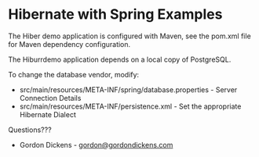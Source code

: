 Hibernate with Spring Examples
==============================

The Hiber demo application is configured with Maven, see the pom.xml file for Maven dependency configuration.

The Hiburrdemo application depends on a local copy of PostgreSQL.

To change the database vendor, modify:
 - src/main/resources/META-INF/spring/database.properties - Server Connection Details
 - src/main/resources/META-INF/persistence.xml - Set the appropriate Hibernate Dialect


Questions???
 - Gordon Dickens - gordon@gordondickens.com


